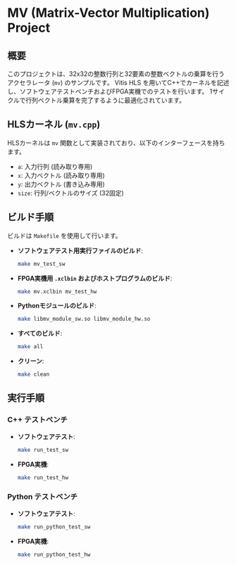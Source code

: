 # MV (Matrix-Vector Multiplication) Project

## 概要

このプロジェクトは、32x32の整数行列と32要素の整数ベクトルの乗算を行うアクセラレータ (`mv`) のサンプルです。
Vitis HLS を用いてC++でカーネルを記述し、ソフトウェアテストベンチおよびFPGA実機でのテストを行います。
1サイクルで行列ベクトル乗算を完了するように最適化されています。

## HLSカーネル (`mv.cpp`)

HLSカーネルは `mv` 関数として実装されており、以下のインターフェースを持ちます。

- `a`: 入力行列 (読み取り専用)
- `x`: 入力ベクトル (読み取り専用)
- `y`: 出力ベクトル (書き込み専用)
- `size`: 行列/ベクトルのサイズ (32固定)

## ビルド手順

ビルドは `Makefile` を使用して行います。

- **ソフトウェアテスト用実行ファイルのビルド**:
  ```bash
  make mv_test_sw
  ```
- **FPGA実機用 `.xclbin` およびホストプログラムのビルド**:
  ```bash
  make mv.xclbin mv_test_hw
  ```
- **Pythonモジュールのビルド**:
  ```bash
  make libmv_module_sw.so libmv_module_hw.so
  ```
- **すべてのビルド**:
  ```bash
  make all
  ```
- **クリーン**:
  ```bash
  make clean
  ```

## 実行手順

### C++ テストベンチ

- **ソフトウェアテスト**:
  ```bash
  make run_test_sw
  ```
- **FPGA実機**:
  ```bash
  make run_test_hw
  ```

### Python テストベンチ

- **ソフトウェアテスト**:
  ```bash
  make run_python_test_sw
  ```
- **FPGA実機**:
  ```bash
  make run_python_test_hw
  ```
